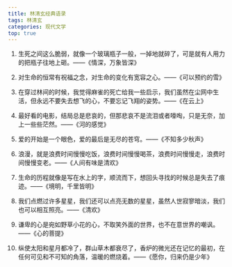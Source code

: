 ```yaml
---
title: 林清玄经典语录
tags: 林清玄
categories: 现代文学
top: true
---
```




1. 生死之间这么脆弱，就像一个玻璃瓶子一般，一掉地就碎了，可是就有人用力的把瓶子往地上砸。——《情深，万象皆深》



2. 对生命的恒常有祝福之念，对生命的变化有宽容之心。——《可以预约的雪》



3. 在穿过林间的时候，我觉得麻雀的死亡给我一些启示，我们虽然在尘网中生活，但永远不要失去想飞的心，不要忘记飞翔的姿势。——《在云上》



4. 最好看的电影，结局总是悲哀的，但那悲哀不是流泪或者嚎啕，只是无奈，加上一些些茫然。——《河的感觉》



5. 爱的开始是一个眼色，爱的最后是无尽的苍穹。——《不知多少秋声》



6. 浪漫，就是浪费时间慢慢吃饭，浪费时间慢慢喝茶，浪费时间慢慢走，浪费时间慢慢变老。——《人间有味是清欢》

<!-- more -->

7. 生命的历程就像是写在水上的字，顺流而下，想回头寻找的时候总是失去了痕迹。——《境明，千里皆明》



8. 我们点燃过许多星星，我们还可以点亮无数的星星，虽然人世寂寥暗淡，我们也可以相互照亮。——《清欢》



9. 谦卑的心是宛如野草小花的心，不取笑外面的世界，也不在意世界的嘲讽。——《心的菩提》

<!-- more -->

10. 纵使太阳和星月都冷了，群山草木都衰尽了，香炉的微光还在记忆的最初，在任何可见和不可知的角落，温暖的燃烧着。——《愿你，归来仍是少年》
